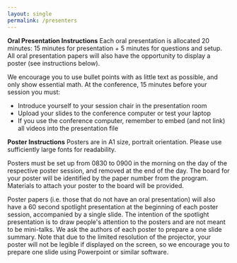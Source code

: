 ```yaml
---
layout: single
permalink: /presenters
---
```


**Oral Presentation Instructions**
Each oral presentation is allocated 20 minutes: 15 minutes for presentation + 5 minutes for questions and setup. All oral presentation papers will also have the opportunity to display a poster (see instructions below).

We encourage you to use bullet points with as little text as possible, and only show essential math. At the conference, 15 minutes before your session you must:
- Introduce yourself to your session chair in the presentation room
- Upload your slides to the conference computer or test your laptop
- If you use the conference computer, remember to embed (and not link) all videos into the presentation file

**Poster Instructions**
Posters are in A1 size, portrait orientation. Please use sufficiently large fonts for readability.

Posters must be set up from 0830 to 0900 in the morning on the day of the respective poster session, and removed at the end of the day. The board for your poster will be identified by the paper number from the program. Materials to attach your poster to the board will be provided.

Poster papers (i.e. those that do not have an oral presentation) will also have a 60 second spotlight presentation at the beginning of each poster session, accompanied by a single slide. The intention of the spotlight presentation is to draw people's attention to the posters and are not meant to be mini-talks. We ask the authors of each poster to prepare a one slide summary. Note that due to the limited resolution of the projector, your poster will not be legible if displayed on the screen, so we encourage you to prepare one slide using Powerpoint or similar software.